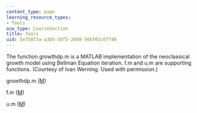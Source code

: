 ```yaml
---
content_type: page
learning_resource_types:
- Tools
ocw_type: CourseSection
title: Tools
uid: 5e758f3a-a3b5-3df5-2849-56bf01c6ff40
---
```


The function growthdp.m is a MATLAB implementation of the neoclassical growth model using Bellman Equation iteration. f.m and u.m are supporting functions. (Courtesy of Ivan Werning. Used with permission.)

growthdp.m ([M](/courses/economics/14-451-macroeconomic-theory-i-spring-2007/tools/growthdp.m))

f.m ([M](/courses/economics/14-451-macroeconomic-theory-i-spring-2007/tools/f.m))

u.m ([M](/courses/economics/14-451-macroeconomic-theory-i-spring-2007/tools/u.m))